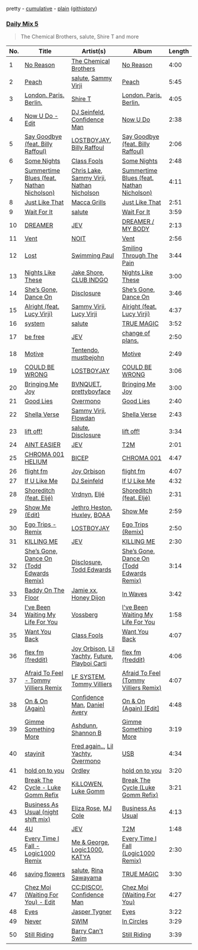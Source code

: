 pretty - [cumulative](/playlists/cumulative/Daily%20Mix%205.md) - [plain](/playlists/plain/37i9dQZF1E36TO0q54WsJv) ([githistory](https://github.githistory.xyz/vitokorn/spotify-playlist-archive/blob/master/playlists/plain/37i9dQZF1E36TO0q54WsJv))
### [Daily Mix 5](https://open.spotify.com/playlist/37i9dQZF1E36TO0q54WsJv)

> The Chemical Brothers, salute, Shire T and more

| No. | Title | Artist(s) | Album | Length |
|---|---|---|---|---|
| 1 | [No Reason](https://open.spotify.com/track/70JiPk5FBlc6eymIcHPCxU) | [The Chemical Brothers](https://open.spotify.com/artist/1GhPHrq36VKCY3ucVaZCfo) | [No Reason](https://open.spotify.com/album/0noR7T69B8RDZ71B5VIIrt) | 4:00 |
| 2 | [Peach](https://open.spotify.com/track/5cGZN0P1QnSfhCFBCHtp2N) | [salute](https://open.spotify.com/artist/1np8xozf7ATJZDi9JX8Dx5), [Sammy Virji](https://open.spotify.com/artist/1GuqTQbuixFHD6eBkFwVcb) | [Peach](https://open.spotify.com/album/1NR1qk73skJHCcxkXUTRCh) | 5:45 |
| 3 | [London. Paris. Berlin.](https://open.spotify.com/track/5mxQ1JcGnb3sTu5zO08ZTK) | [Shire T](https://open.spotify.com/artist/0AIim12jO78DuyyUYbHfAe) | [London. Paris. Berlin.](https://open.spotify.com/album/1dDsbruFq4OZMM1Xj3KF6v) | 4:05 |
| 4 | [Now U Do - Edit](https://open.spotify.com/track/0fK4NmIDXetjIiZ2Oxz2tF) | [DJ Seinfeld](https://open.spotify.com/artist/37YzpfBeFju8QRZ3g0Ha1Q), [Confidence Man](https://open.spotify.com/artist/0RwXnFrEoI8tltFvYpJgP6) | [Now U Do](https://open.spotify.com/album/7k7TUZNKlDHu5MfSSCX8rR) | 2:38 |
| 5 | [Say Goodbye (feat. Billy Raffoul)](https://open.spotify.com/track/3IkdjPFThBcKciyAV94dYp) | [LOSTBOYJAY](https://open.spotify.com/artist/1k0BkkbwTGZGBqrNWwuucL), [Billy Raffoul](https://open.spotify.com/artist/5gw5ANPCVcxU0maLiGRzzP) | [Say Goodbye (feat. Billy Raffoul)](https://open.spotify.com/album/1oXAFYj4N52dFrMcOAKfQk) | 2:06 |
| 6 | [Some Nights](https://open.spotify.com/track/257CR1V62XFaFTy0H9veMx) | [Class Fools](https://open.spotify.com/artist/6SNEXjd9Jo5XonaIfYoZrt) | [Some Nights](https://open.spotify.com/album/12jcxK9Nyo8tKn34IscQzE) | 2:48 |
| 7 | [Summertime Blues (feat. Nathan Nicholson)](https://open.spotify.com/track/6q36Cqt2d3O5jqrQR9uXCp) | [Chris Lake](https://open.spotify.com/artist/5Igpc9iLZ3YGtKeYfSrrOE), [Sammy Virji](https://open.spotify.com/artist/1GuqTQbuixFHD6eBkFwVcb), [Nathan Nicholson](https://open.spotify.com/artist/4q8SjmBr5X7DUmVvrnNrsd) | [Summertime Blues (feat. Nathan Nicholson)](https://open.spotify.com/album/7ddG8bsJLWEgVNONjhnT8z) | 4:11 |
| 8 | [Just Like That](https://open.spotify.com/track/6s63gwascZ8GHUfvbnWDfM) | [Macca Grills](https://open.spotify.com/artist/2YbeFDdhxv5XFOUmWmSzBu) | [Just Like That](https://open.spotify.com/album/6NMOEzs2vqRJh5hgGGoJ9W) | 2:51 |
| 9 | [Wait For It](https://open.spotify.com/track/6YjVrP2g7gJYh3aXkgnspC) | [salute](https://open.spotify.com/artist/1np8xozf7ATJZDi9JX8Dx5) | [Wait For It](https://open.spotify.com/album/5OeFKQvrsk29Fpt0mYwgRh) | 3:59 |
| 10 | [DREAMER](https://open.spotify.com/track/7aGcgv4G1upG0XK6nHC5rF) | [JEV](https://open.spotify.com/artist/6StZbL9v3UpuaMwIoq8fyW) | [DREAMER / MY BODY](https://open.spotify.com/album/4T5287ugMNGz0F83VjcqSv) | 2:13 |
| 11 | [Vent](https://open.spotify.com/track/4yMXKeuRDOIzrh3fBiJYds) | [NOIT](https://open.spotify.com/artist/7tP7gxk3jhX8DWrl3thctC) | [Vent](https://open.spotify.com/album/5wr0mILtj1RIw3ig141YpU) | 2:56 |
| 12 | [Lost](https://open.spotify.com/track/0KdgkImLHstT78XKNpz1T3) | [Swimming Paul](https://open.spotify.com/artist/5rEwPEAHq2q1yW3wF4av5s) | [Smiling Through The Pain](https://open.spotify.com/album/3NSorfw3sEKFsOj2BUExcW) | 3:44 |
| 13 | [Nights Like These](https://open.spotify.com/track/3RhneE5YQcy3TphBlJfFuz) | [Jake Shore](https://open.spotify.com/artist/4i0eQ8mdCbjAS5XnQIC7BA), [CLUB INDGO](https://open.spotify.com/artist/7npM6EhPHmTWJCCPFZzhpC) | [Nights Like These](https://open.spotify.com/album/26fV54M3f9uUgEkCyAKG4d) | 3:00 |
| 14 | [She’s Gone, Dance On](https://open.spotify.com/track/29I9dv9Nq704w0Oc5yFGsR) | [Disclosure](https://open.spotify.com/artist/6nS5roXSAGhTGr34W6n7Et) | [She’s Gone, Dance On](https://open.spotify.com/album/4klc9KJJVpA7fwJJT1duGq) | 3:46 |
| 15 | [Alright (feat. Lucy Virji)](https://open.spotify.com/track/1FlZn4gmHOIriuqNxWIyOX) | [Sammy Virji](https://open.spotify.com/artist/1GuqTQbuixFHD6eBkFwVcb), [Lucy Virji](https://open.spotify.com/artist/21r2Bc1mCeYM6f8F5xzJ8E) | [Alright (feat. Lucy Virji)](https://open.spotify.com/album/0EkRVya5ip9pn0Vp6Tj4Au) | 4:37 |
| 16 | [system](https://open.spotify.com/track/4RDxZ480bvzAtIbM032huV) | [salute](https://open.spotify.com/artist/1np8xozf7ATJZDi9JX8Dx5) | [TRUE MAGIC](https://open.spotify.com/album/0K7hOcNhAGs54ANFnXw6uM) | 3:52 |
| 17 | [be free](https://open.spotify.com/track/23Q6xAbe56o80RTjplgcze) | [JEV](https://open.spotify.com/artist/6StZbL9v3UpuaMwIoq8fyW) | [change of plans.](https://open.spotify.com/album/3zmXRo1kugwUTzJhoLTAN1) | 2:50 |
| 18 | [Motive](https://open.spotify.com/track/3IEPhX1Xk2XlLcLor1whVT) | [Tentendo](https://open.spotify.com/artist/3eUpxakSdjFZ5ROQKgfL2W), [mustbejohn](https://open.spotify.com/artist/5hgZ7PGI0EM2UfiWAIKdFc) | [Motive](https://open.spotify.com/album/3pzH6jllgnJ6viOtPqxbd4) | 2:49 |
| 19 | [COULD BE WRONG](https://open.spotify.com/track/5zuex7tbGFz0gSHlrMvQdu) | [LOSTBOYJAY](https://open.spotify.com/artist/1k0BkkbwTGZGBqrNWwuucL) | [COULD BE WRONG](https://open.spotify.com/album/2aJE1EikJGFwNq0NdGHcZP) | 3:06 |
| 20 | [Bringing Me Joy](https://open.spotify.com/track/3Tbuy3xoK5dS5tvUZ2kDpi) | [BVNQUET](https://open.spotify.com/artist/3kS6ce97k6g4h7V1OdlMxv), [prettyboyface](https://open.spotify.com/artist/1PkEWM6c9gWkWtbUjL5Vln) | [Bringing Me Joy](https://open.spotify.com/album/20eEvuzhzYC6tEYEIwix2m) | 3:00 |
| 21 | [Good Lies](https://open.spotify.com/track/1ZnghCVtXCrtmKJH32z4UK) | [Overmono](https://open.spotify.com/artist/01PnN11ovfen6xUOHfNpn3) | [Good Lies](https://open.spotify.com/album/7m2yEFYxnjmEyq7IXa9sXp) | 2:40 |
| 22 | [Shella Verse](https://open.spotify.com/track/2aoWvGMW6W40WelevwsOUx) | [Sammy Virji](https://open.spotify.com/artist/1GuqTQbuixFHD6eBkFwVcb), [Flowdan](https://open.spotify.com/artist/07CimrZi5vs9iEao47TNQ4) | [Shella Verse](https://open.spotify.com/album/4BitmFpa4h4GaGNvtnsQw3) | 2:43 |
| 23 | [lift off!](https://open.spotify.com/track/1lsuQNbQXg0smdcAaRpmja) | [salute](https://open.spotify.com/artist/1np8xozf7ATJZDi9JX8Dx5), [Disclosure](https://open.spotify.com/artist/6nS5roXSAGhTGr34W6n7Et) | [lift off!](https://open.spotify.com/album/5PCGG2ken65WpPN06uqa08) | 3:34 |
| 24 | [AINT EASIER](https://open.spotify.com/track/1cc8vREAjTH1FhvLxfHEHe) | [JEV](https://open.spotify.com/artist/6StZbL9v3UpuaMwIoq8fyW) | [T2M](https://open.spotify.com/album/7oohFOEfrZ6ZHcZO3pS988) | 2:01 |
| 25 | [CHROMA 001 HELIUM](https://open.spotify.com/track/7zVP6H7YeyHEL9f6w6Bmqm) | [BICEP](https://open.spotify.com/artist/73A3bLnfnz5BoQjb4gNCga) | [CHROMA 001](https://open.spotify.com/album/1RC0P594vzP00VYIEH8yNZ) | 4:47 |
| 26 | [flight fm](https://open.spotify.com/track/4Wrd7TpAgRmlUtcbpJCW3T) | [Joy Orbison](https://open.spotify.com/artist/0aIpJqqTLf683ojWREc5lg) | [flight fm](https://open.spotify.com/album/7z6MsabW7ZDqtcgmV9fZrv) | 4:07 |
| 27 | [If U Like Me](https://open.spotify.com/track/13i8sL8u6V0va1yCcJ9WNh) | [DJ Seinfeld](https://open.spotify.com/artist/37YzpfBeFju8QRZ3g0Ha1Q) | [If U Like Me](https://open.spotify.com/album/11Y3XFv7iAvRHTzOfQodBm) | 4:32 |
| 28 | [Shoreditch (feat. Eljé)](https://open.spotify.com/track/6X8Zg4DSjwS0SUs4XOmmVC) | [Vrdnyn](https://open.spotify.com/artist/6Gq2D2UOJNriDLfSPR6Y2Y), [Eljé](https://open.spotify.com/artist/0xCxVPeq1nmkqrYIEcNodO) | [Shoreditch (feat. Eljé)](https://open.spotify.com/album/1zadcMegtBk5YpKZtKlrE8) | 2:31 |
| 29 | [Show Me (Edit)](https://open.spotify.com/track/7eY2YSti8cUT75fiaVidx5) | [Jethro Heston](https://open.spotify.com/artist/1Qj4wPnd5DKW7TXALK7Xfj), [Huxley](https://open.spotify.com/artist/6fJvW51nWhRImJyos6O7sT), [BOAA](https://open.spotify.com/artist/3UcSNFCSrySJaATgkzIUl9) | [Show Me](https://open.spotify.com/album/2nCJj5yza9yuUxqfIQX94K) | 2:59 |
| 30 | [Ego Trips - Remix](https://open.spotify.com/track/1KAHbKC1E5mjNT96V8qSIq) | [LOSTBOYJAY](https://open.spotify.com/artist/1k0BkkbwTGZGBqrNWwuucL) | [Ego Trips (Remix)](https://open.spotify.com/album/0PXKjC6LjdeeXvTtUDq0ST) | 2:50 |
| 31 | [KILLING ME](https://open.spotify.com/track/0Pdr83UDj15T2VQ6edjj5F) | [JEV](https://open.spotify.com/artist/6StZbL9v3UpuaMwIoq8fyW) | [KILLING ME](https://open.spotify.com/album/4HsOYd2a1HF7Ki4ltyzdDA) | 2:30 |
| 32 | [She’s Gone, Dance On (Todd Edwards Remix)](https://open.spotify.com/track/1DkvS69OM61MowelqAfDSJ) | [Disclosure](https://open.spotify.com/artist/6nS5roXSAGhTGr34W6n7Et), [Todd Edwards](https://open.spotify.com/artist/6MFopqejpmTUUZlcRmGzgg) | [She’s Gone, Dance On (Todd Edwards Remix)](https://open.spotify.com/album/4cBV4pc6FpCXkGNlYPgOkt) | 3:14 |
| 33 | [Baddy On The Floor](https://open.spotify.com/track/79gWc6dZ1dXH7rC67DTunz) | [Jamie xx](https://open.spotify.com/artist/7A0awCXkE1FtSU8B0qwOJQ), [Honey Dijon](https://open.spotify.com/artist/0XfQBWgzisaS9ltDV9bXAS) | [In Waves](https://open.spotify.com/album/57MSBg5pBQZH5bfLVDmeuP) | 3:42 |
| 34 | [I've Been Waiting My Life For You](https://open.spotify.com/track/0ZPA9rP7lWLd9ws4ASSEIe) | [Vossberg](https://open.spotify.com/artist/2aztkMjmS8uRYHVejM5QhD) | [I've Been Waiting My Life For You](https://open.spotify.com/album/4JOpVbTdihmUkuk3w5qWxH) | 1:58 |
| 35 | [Want You Back](https://open.spotify.com/track/3X2n5BUzkq7lrJKCyxJccd) | [Class Fools](https://open.spotify.com/artist/6SNEXjd9Jo5XonaIfYoZrt) | [Want You Back](https://open.spotify.com/album/6qq9iZybBXThBKKmpXzlS5) | 4:07 |
| 36 | [flex fm (freddit)](https://open.spotify.com/track/7qpZh0yIXeZzXZk3mE6Fj9) | [Joy Orbison](https://open.spotify.com/artist/0aIpJqqTLf683ojWREc5lg), [Lil Yachty](https://open.spotify.com/artist/6icQOAFXDZKsumw3YXyusw), [Future](https://open.spotify.com/artist/1RyvyyTE3xzB2ZywiAwp0i), [Playboi Carti](https://open.spotify.com/artist/699OTQXzgjhIYAHMy9RyPD) | [flex fm (freddit)](https://open.spotify.com/album/7GzNHtb9w0K7sEjsKj8jmT) | 4:06 |
| 37 | [Afraid To Feel - Tommy Villiers Remix](https://open.spotify.com/track/6Cvbs7XJarU3nXkkLhospI) | [LF SYSTEM](https://open.spotify.com/artist/0HxX6imltnNXJyQhu4nsiO), [Tommy Villiers](https://open.spotify.com/artist/4M4KGWKy7pSQ5HaJNCutBN) | [Afraid To Feel (Tommy Villiers Remix)](https://open.spotify.com/album/08NDR0N9zbF4wxZij8Hi8x) | 4:07 |
| 38 | [On & On (Again)](https://open.spotify.com/track/7Mno6NjdI9b71hBLCmZomi) | [Confidence Man](https://open.spotify.com/artist/0RwXnFrEoI8tltFvYpJgP6), [Daniel Avery](https://open.spotify.com/artist/1EULJuDFWpZ9xg4YwtUGGt) | [On & On (Again) [Edit]](https://open.spotify.com/album/6icyrehEsAbRwrnVPvGn5u) | 4:48 |
| 39 | [Gimme Something More](https://open.spotify.com/track/6U2TjEQHA4LRzQCpCcsM5U) | [Ashdunn](https://open.spotify.com/artist/58kIss4YzW5rUCSm9g60Yy), [Shannon B](https://open.spotify.com/artist/2e4OZPrflynzrEcDQfD0PH) | [Gimme Something More](https://open.spotify.com/album/36QEn9hj8FTTyJgAWbl5mE) | 3:19 |
| 40 | [stayinit](https://open.spotify.com/track/4LgtpaxNLiEri5g4kkch8X) | [Fred again..](https://open.spotify.com/artist/4oLeXFyACqeem2VImYeBFe), [Lil Yachty](https://open.spotify.com/artist/6icQOAFXDZKsumw3YXyusw), [Overmono](https://open.spotify.com/artist/01PnN11ovfen6xUOHfNpn3) | [USB](https://open.spotify.com/album/7ibCW271bXBi24a6YGfsDz) | 4:34 |
| 41 | [hold on to you](https://open.spotify.com/track/3Vnn83tzZjxMi7ESKNGC4p) | [Ordley](https://open.spotify.com/artist/7iytrtzbCdACF9euDDHfiD) | [hold on to you](https://open.spotify.com/album/1oYYEQD0a5AaRU6uJx3YgX) | 3:20 |
| 42 | [Break The Cycle - Luke Gomm Refix](https://open.spotify.com/track/3Nc3lAEe7vpLqijky5CG7C) | [KiLLOWEN](https://open.spotify.com/artist/1DjYfGxpROAacO07tajyAO), [Luke Gomm](https://open.spotify.com/artist/5n1DsrQDgo9Dqav2BZUeuB) | [Break The Cycle (Luke Gomm Refix)](https://open.spotify.com/album/0Tmfa4nlVbyalRfm0aYqSO) | 3:21 |
| 43 | [Business As Usual (night shift mix)](https://open.spotify.com/track/09DifuWMDv2U9AsdtLrEma) | [Eliza Rose](https://open.spotify.com/artist/4XC335ouK6pXyq4QiIb8bP), [MJ Cole](https://open.spotify.com/artist/49GY4uPAwdlk5lSGtfKWYl) | [Business As Usual](https://open.spotify.com/album/2CKsrejBLIuNSASNFQ7ALH) | 4:13 |
| 44 | [4U](https://open.spotify.com/track/5SJ7rL8NCHgW4sWV3KpG5Q) | [JEV](https://open.spotify.com/artist/6StZbL9v3UpuaMwIoq8fyW) | [T2M](https://open.spotify.com/album/7oohFOEfrZ6ZHcZO3pS988) | 1:48 |
| 45 | [Every Time I Fall - Logic1000 Remix](https://open.spotify.com/track/3ryyZmnPduJRgchZYmBAxN) | [Me & George](https://open.spotify.com/artist/4VYA3yEmxcU2ElaVRPHGFv), [Logic1000](https://open.spotify.com/artist/2EFsfh1zewsSWhDINv7j1I), [KATYA](https://open.spotify.com/artist/6ARtMKoXQvZclVIxRqMFBQ) | [Every Time I Fall (Logic1000 Remix)](https://open.spotify.com/album/0bek3r8hzm4BQOWWCDTFoW) | 2:30 |
| 46 | [saving flowers](https://open.spotify.com/track/5s54Ts1rJwUwaxQqoTC4jQ) | [salute](https://open.spotify.com/artist/1np8xozf7ATJZDi9JX8Dx5), [Rina Sawayama](https://open.spotify.com/artist/2KEqzdPS7M5YwGmiuPTdr5) | [TRUE MAGIC](https://open.spotify.com/album/0K7hOcNhAGs54ANFnXw6uM) | 3:30 |
| 47 | [Chez Moi (Waiting For You) - Edit](https://open.spotify.com/track/1VwmC2Sw9b9EztWkRvC07M) | [CC:DISCO!](https://open.spotify.com/artist/37fxVoFAMzet5CiiDg7SL7), [Confidence Man](https://open.spotify.com/artist/0RwXnFrEoI8tltFvYpJgP6) | [Chez Moi (Waiting For You)](https://open.spotify.com/album/5HwZIHl2vkaEGzuvNorz84) | 4:27 |
| 48 | [Eyes](https://open.spotify.com/track/1kk8X8jLAsLC9Lfar5RBxN) | [Jasper Tygner](https://open.spotify.com/artist/2D7akgJBXcsp8Y2FKdPJCh) | [Eyes](https://open.spotify.com/album/71CnvHZYg7xFHoxDzxNqV6) | 3:22 |
| 49 | [Never](https://open.spotify.com/track/4T39ARHlb0UL7nsz4iUQPj) | [SWIM](https://open.spotify.com/artist/1OxXLWb0AXEgOfTUzlDg3V) | [In Circles](https://open.spotify.com/album/27P7tEDJJfKCZXqrLrw4yr) | 3:29 |
| 50 | [Still Riding](https://open.spotify.com/track/1DQYCwZG5DOXXSTXluYQam) | [Barry Can't Swim](https://open.spotify.com/artist/0vTVU0KH0CVzijsoKGsTPl) | [Still Riding](https://open.spotify.com/album/3UT1EXRpoX808v8dtCz172) | 3:39 |